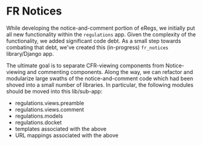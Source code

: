 # FR Notices

While developing the notice-and-comment portion of eRegs, we initially put all
new functionality within the `regulations` app. Given the complexity of the
functionality, we added significant code debt. As a small step towards
combating that debt, we've created this (in-progress) `fr_notices`
library/Django app.

The ultimate goal is to separate CFR-viewing components from Notice-viewing
and commenting components. Along the way, we can refactor and modularize large
swaths of the notice-and-comment code which had been shoved into a small
number of libraries. In particular, the following modules should be moved into
this lib/sub-app:

* regulations.views.preamble
* regulations.views.comment
* regulations.models
* regulations.docket
* templates associated with the above
* URL mappings associated with the above
